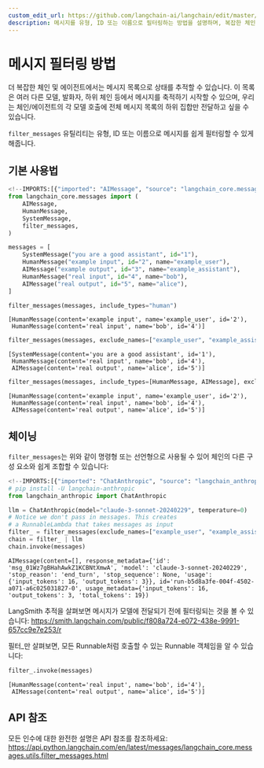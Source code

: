 ```yaml
---
custom_edit_url: https://github.com/langchain-ai/langchain/edit/master/docs/docs/how_to/filter_messages.ipynb
description: 메시지를 유형, ID 또는 이름으로 필터링하는 방법을 설명하며, 복잡한 체인 및 에이전트에서 메시지 관리를 용이하게 합니다.
---
```


# 메시지 필터링 방법

더 복잡한 체인 및 에이전트에서는 메시지 목록으로 상태를 추적할 수 있습니다. 이 목록은 여러 다른 모델, 발화자, 하위 체인 등에서 메시지를 축적하기 시작할 수 있으며, 우리는 체인/에이전트의 각 모델 호출에 전체 메시지 목록의 하위 집합만 전달하고 싶을 수 있습니다.

`filter_messages` 유틸리티는 유형, ID 또는 이름으로 메시지를 쉽게 필터링할 수 있게 해줍니다.

## 기본 사용법

```python
<!--IMPORTS:[{"imported": "AIMessage", "source": "langchain_core.messages", "docs": "https://api.python.langchain.com/en/latest/messages/langchain_core.messages.ai.AIMessage.html", "title": "How to filter messages"}, {"imported": "HumanMessage", "source": "langchain_core.messages", "docs": "https://api.python.langchain.com/en/latest/messages/langchain_core.messages.human.HumanMessage.html", "title": "How to filter messages"}, {"imported": "SystemMessage", "source": "langchain_core.messages", "docs": "https://api.python.langchain.com/en/latest/messages/langchain_core.messages.system.SystemMessage.html", "title": "How to filter messages"}, {"imported": "filter_messages", "source": "langchain_core.messages", "docs": "https://api.python.langchain.com/en/latest/messages/langchain_core.messages.utils.filter_messages.html", "title": "How to filter messages"}]-->
from langchain_core.messages import (
    AIMessage,
    HumanMessage,
    SystemMessage,
    filter_messages,
)

messages = [
    SystemMessage("you are a good assistant", id="1"),
    HumanMessage("example input", id="2", name="example_user"),
    AIMessage("example output", id="3", name="example_assistant"),
    HumanMessage("real input", id="4", name="bob"),
    AIMessage("real output", id="5", name="alice"),
]

filter_messages(messages, include_types="human")
```


```output
[HumanMessage(content='example input', name='example_user', id='2'),
 HumanMessage(content='real input', name='bob', id='4')]
```


```python
filter_messages(messages, exclude_names=["example_user", "example_assistant"])
```


```output
[SystemMessage(content='you are a good assistant', id='1'),
 HumanMessage(content='real input', name='bob', id='4'),
 AIMessage(content='real output', name='alice', id='5')]
```


```python
filter_messages(messages, include_types=[HumanMessage, AIMessage], exclude_ids=["3"])
```


```output
[HumanMessage(content='example input', name='example_user', id='2'),
 HumanMessage(content='real input', name='bob', id='4'),
 AIMessage(content='real output', name='alice', id='5')]
```


## 체이닝

`filter_messages`는 위와 같이 명령형 또는 선언형으로 사용될 수 있어 체인의 다른 구성 요소와 쉽게 조합할 수 있습니다:

```python
<!--IMPORTS:[{"imported": "ChatAnthropic", "source": "langchain_anthropic", "docs": "https://api.python.langchain.com/en/latest/chat_models/langchain_anthropic.chat_models.ChatAnthropic.html", "title": "How to filter messages"}]-->
# pip install -U langchain-anthropic
from langchain_anthropic import ChatAnthropic

llm = ChatAnthropic(model="claude-3-sonnet-20240229", temperature=0)
# Notice we don't pass in messages. This creates
# a RunnableLambda that takes messages as input
filter_ = filter_messages(exclude_names=["example_user", "example_assistant"])
chain = filter_ | llm
chain.invoke(messages)
```


```output
AIMessage(content=[], response_metadata={'id': 'msg_01Wz7gBHahAwkZ1KCBNtXmwA', 'model': 'claude-3-sonnet-20240229', 'stop_reason': 'end_turn', 'stop_sequence': None, 'usage': {'input_tokens': 16, 'output_tokens': 3}}, id='run-b5d8a3fe-004f-4502-a071-a6c025031827-0', usage_metadata={'input_tokens': 16, 'output_tokens': 3, 'total_tokens': 19})
```


LangSmith 추적을 살펴보면 메시지가 모델에 전달되기 전에 필터링되는 것을 볼 수 있습니다: https://smith.langchain.com/public/f808a724-e072-438e-9991-657cc9e7e253/r

필터_만 살펴보면, 모든 Runnable처럼 호출할 수 있는 Runnable 객체임을 알 수 있습니다:

```python
filter_.invoke(messages)
```


```output
[HumanMessage(content='real input', name='bob', id='4'),
 AIMessage(content='real output', name='alice', id='5')]
```


## API 참조

모든 인수에 대한 완전한 설명은 API 참조를 참조하세요: https://api.python.langchain.com/en/latest/messages/langchain_core.messages.utils.filter_messages.html